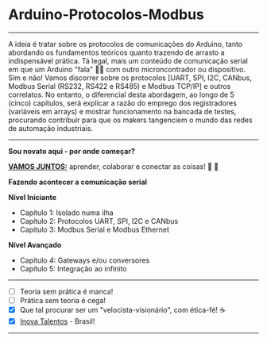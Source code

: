 # Arduino-Protocolos-Modbus
***
A ideia é tratar sobre os protocolos de comunicações do Arduino, tanto abordando os fundamentos teóricos quanto trazendo de arrasto a indispensável prática. Tá legal, mais um conteúdo de comunicação serial em que um Arduino "fala" :man_facepalming: com outro microncontrador ou dispositivo. Sim e não! Vamos discorrer sobre os protocolos \[UART, SPI, I2C, CANbus, Modbus Serial (RS232, RS422 e RS485) e Modbus TCP/IP\] e outros correlatos. No entanto, o diferencial desta abordagem, ao longo de 5 (cinco) capítulos, será explicar a razão do emprego dos registradores (variáveis em arrays) e mostrar funcionamento na bancada de testes, procurando contribuir para que os makers tangenciem o mundo das redes de automação industriais.
***
**Sou novato aqui - por onde começar?**

[**VAMOS JUNTOS:**](https://github.com/Mario-Camara/Arduino-Interface-Modbus/wiki/Capa:-fazendo-acontecer-a-comunica%C3%A7%C3%A3o-serial) aprender, colaborar e conectar as coisas! :fist_right: :fist_left:

**Fazendo acontecer a comunicação serial**

**Nível Iniciante**
- Capítulo 1: Isolado numa ilha
- Capítulo 2: Protocolos UART, SPI, I2C e CANbus
- Capítulo 3: Modbus Serial e Modbus Ethernet

**Nível Avançado**
- Capítulo 4: Gateways e/ou conversores
- Capítulo 5: Integração ao infinito

***
- [ ] Teoria sem prática é manca!
- [ ] Prática sem teoria é cega!
- [x] Que tal procurar ser um "velocista-visionário", com ética-fé!   :coffee:
- [x] [Inova Talentos](https://www.portaldaindustria.com.br/inovatalentos/) - Brasil!
*** 
